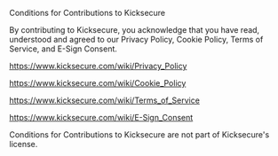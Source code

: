 Conditions for Contributions to Kicksecure

By contributing to Kicksecure, you acknowledge that you have read, understood and agreed to our Privacy Policy, Cookie Policy, Terms of Service, and E-Sign Consent.

https://www.kicksecure.com/wiki/Privacy_Policy

https://www.kicksecure.com/wiki/Cookie_Policy

https://www.kicksecure.com/wiki/Terms_of_Service

https://www.kicksecure.com/wiki/E-Sign_Consent

Conditions for Contributions to Kicksecure are not part of Kicksecure's license.
